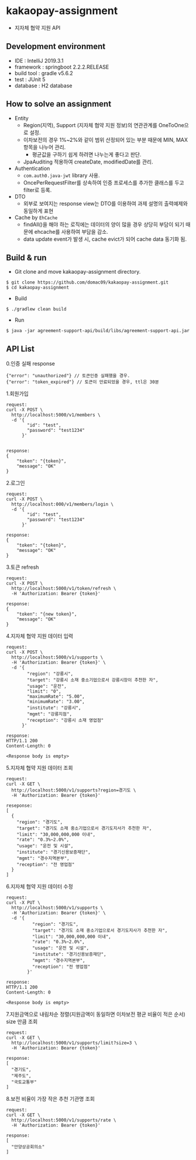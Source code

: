 # kakaopay-assignment
- 지자체 협약 지원 API
## Development environment
- IDE : IntelliJ 2019.3.1
- framework : springboot 2.2.2.RELEASE 
- build tool : gradle v5.6.2
- test : JUnit 5
- database : H2 database

## How to solve an assignment
- Entity
	- Region(지역), Support (지자체 협약 지원 정보)의 연관관계를 OneToOne으로 설정.
	- 이차보전의 경우 1%~2%와 같이 범위 산정되어 있는 부분 때문에 MIN, MAX 항목을 나누어 관리.
		- 평균값을 구하기 쉽게 하려면 나누는게 좋다고 판단.
	- JpaAuditing 적용하여 createDate, modifiedDate를 관리.
- Authentication
	- `com.auth0.java-jwt` library 사용.
	- OncePerRequestFilter를 상속하여 인증 프로세스를 추가한 클래스를 두고 filter로 등록.
- DTO
	- 외부로 보여지는 response view는 DTO를 이용하여 과제 설명의 출력예제와 동일하게 표현
- Cache by `EhCache`
    - findAll()을 해야 하는 로직에는 데이터의 양이 많을 경우 상당히 부담이 되기 때문에 ehcache를 사용하여 부담을 감소. 
    - data update event가 발생 시, cache evict가 되어 cache data 동기화 됨.

## Build & run
- Git clone and move kakaopay-assignment directory.
```
$ git clone https://github.com/domac09/kakaopay-assignment.git
$ cd kakaopay-assignment
```

- Build

`$ ./gradlew clean build`

- Run 

`$ java -jar agreement-support-api/build/libs/agreement-support-api.jar`

## API List
0.인증 실패 response

```
{"error": "unauthorized"} // 토큰인증 실패했을 경우.
{"error": "token_expired"} // 토큰이 만료되었을 경우, ttl은 30분
```

1.회원가입

```
request:
curl -X POST \
  http://localhost:5000/v1/members \
  -d '{
        "id": "test",
        "password": "test1234"
      }'


response:
{
    "token": "{token}",
    "message": "OK"
}
```

2.로그인

```
request:
curl -X POST \
  http://localhost:000/v1/members/login \
  -d '{
        "id": "test",
        "password": "test1234"
      }'

response: 
{
    "token": "{token}",
    "message": "OK"
}
```

3.토큰 refresh

```
request:
curl -X POST \
  http://localhost:5000/v1/token/refresh \
  -H 'Authorization: Bearer {token}'

response:
{
    "token": "{new token}",
    "message": "OK"
}
```

4.지자체 협약 지원 데이터 입력

```
request:
curl -X POST \
  http://localhost:5000/v1/supports \
  -H 'Authorization: Bearer {token}' \
  -d '{
        "region": "강릉시",
        "target": "강릉시 소재 중소기업으로서 강릉시장이 추천한 자",
        "usage": "운전",
        "limit": "0",
        "maximumRate": "5.00",
        "minimumRate": "3.00",
        "institute": "강릉시",
        "mgmt": "강릉지점",
        "reception": "강릉시 소재 영업점"
      }'

response:
HTTP/1.1 200 
Content-Length: 0

<Response body is empty>
```

5.지자체 협약 지원 데이터 조회

```
request:
curl -X GET \
  http://localhost:5000/v1/supports?region=경기도 \
  -H 'Authorization: Bearer {token}'

reseponse:
[
  {
    "region": "경기도",
    "target": "경기도 소재 중소기업으로서 경기도지사가 추천한 자",
    "limit": "30,000,000,000 이내",
    "rate": "0.3%~2.0%",
    "usage": "운전 및 시설",
    "institute": "경기신용보증재단",
    "mgmt": "경수지역본부",
    "reception": "전 영업점"
  }
]
```

6.지자체 협약 지원 데이터 수정

```
request:
curl -X PUT \
  http://localhost:5000/v1/supports \
  -H 'Authorization: Bearer {token}' \
  -d '{
          "region": "경기도",
          "target": "경기도 소재 중소기업으로서 경기도지사가 추천한 자",
          "limit": "30,000,000,000 이내",
          "rate": "0.3%~2.0%",
          "usage": "운전 및 시설",
          "institute": "경기신용보증재단",
          "mgmt": "경수지역본부",
          "reception": "전 영업점"
        }'

response:
HTTP/1.1 200 
Content-Length: 0

<Response body is empty>
```

7.지원금액으로 내림차순 정렬(지원금액이 동일하면 이차보전 평균 비율이 적은 순서) size 만큼 조회 

```
request:
curl -X GET \
  http://localhost:5000/v1/supports/limit?size=3 \
  -H 'Authorization: Bearer {token}'

response:
[
  "경기도",
  "제주도",
  "국토교통부"
]
```

8.보전 비율이 가장 작은 추천 기관명 조회 

```
request:
curl -X GET \
  http://localhost:5000/v1/supports/rate \
  -H 'Authorization: Bearer {token}' 

response:
[
  "안양상공회의소"
]
```